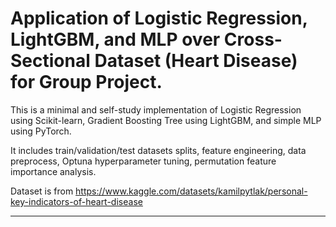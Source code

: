 # Application of Logistic Regression, LightGBM, and MLP over Cross-Sectional Dataset (Heart Disease) for Group Project.

This is a minimal and self-study implementation of Logistic Regression using Scikit-learn, Gradient Boosting Tree using LightGBM, and simple MLP using PyTorch.

It includes train/validation/test datasets splits, feature engineering, data preprocess, Optuna hyperparameter tuning, permutation feature importance analysis.

Dataset is from https://www.kaggle.com/datasets/kamilpytlak/personal-key-indicators-of-heart-disease

---